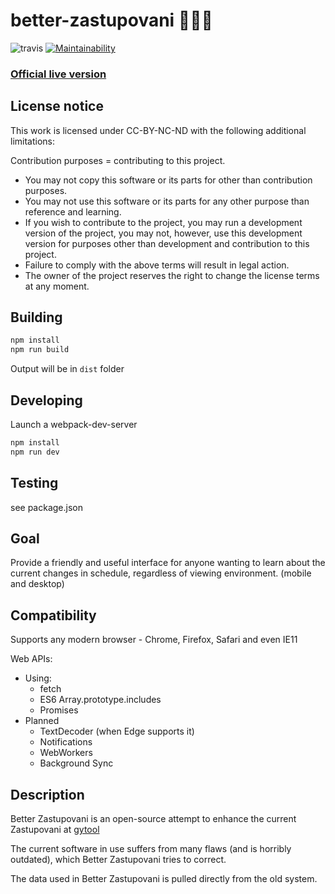 # better-zastupovani 📆👨‍🏫
![travis](https://api.travis-ci.org/JouzaLoL/better-zastupovani.svg)
[![Maintainability](https://api.codeclimate.com/v1/badges/b43ae628ba7680808cfc/maintainability)](https://codeclimate.com/github/JouzaLoL/better-zastupovani/maintainability)
### [Official live version](https://jouzalol.github.com/better-zastupovani)

## License notice

This work is licensed under CC-BY-NC-ND with the following additional limitations:

Contribution purposes = contributing to this project.

- You may not copy this software or its parts for other than contribution purposes.
- You may not use this software or its parts for any other purpose than reference and learning.
- If you wish to contribute to the project, you may run a development version of the project, you may not, however, use this development version for purposes other than development and contribution to this project.
- Failure to comply with the above terms will result in legal action.
- The owner of the project reserves the right to change the license terms at any moment.

## Building
```bash
npm install
npm run build
```

Output will be in `dist` folder

## Developing

Launch a webpack-dev-server
```bash
npm install
npm run dev
```

## Testing
 see package.json

## Goal
Provide a friendly and useful interface for anyone wanting to learn about the current changes in schedule, regardless of viewing environment. (mobile and desktop)

## Compatibility
Supports any modern browser - Chrome, Firefox, Safari and even IE11

Web APIs:
- Using:
	- fetch
	- ES6 Array.prototype.includes
	- Promises
- Planned
	- TextDecoder (when Edge supports it)
	- Notifications
	- WebWorkers
	- Background Sync


## Description

Better Zastupovani is an open-source attempt to enhance the current Zastupovani at [gytool](http://suplovani.gytool.cz)

The current software in use suffers from many flaws (and is horribly outdated), which Better Zastupovani tries to correct.

The data used in Better Zastupovani is pulled directly from the old system.